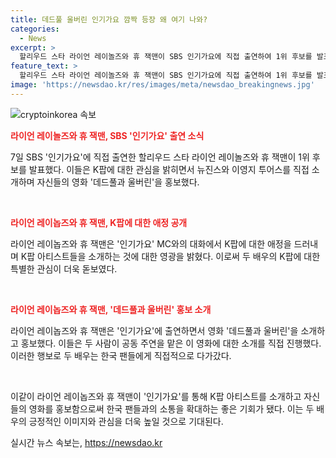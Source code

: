 ```yaml
---
title: 데드풀 울버린 인기가요 깜짝 등장 왜 여기 나와?
categories:
  - News
excerpt: >
  할리우드 스타 라이언 레이놀즈와 휴 잭맨이 SBS 인기가요에 직접 출연하여 1위 후보를 발표했다. 라이언 레이놉스와 휴 잭맨은 K팝에 대한 관심을 드러내며, 1위 후보인 뉴진스와 이영지 투어스를 직접 소개했다. 또한, 두 사람은 개봉을 앞둔 영화 데드풀과 울버린을 홍보하며 팬들의 기대를 모았다. 라이언 레이놉스와 휴 잭맨은 과거에도 한국을 찾아 대중들과 소통하며 홍보 행사를 펼쳤으며, 데드풀과 울버린은 히어로 생활에서 은퇴한 후의 이야기를 담은 액션 블록버스터다.
feature_text: >
  할리우드 스타 라이언 레이놀즈와 휴 잭맨이 SBS 인기가요에 직접 출연하여 1위 후보를 발표했다. 라이언 레이놉스와 휴 잭맨은 K팝에 대한 관심을 드러내며, 1위 후보인 뉴진스와 이영지 투어스를 직접 소개했다. 또한, 두 사람은 개봉을 앞둔 영화 데드풀과 울버린을 홍보하며 팬들의 기대를 모았다. 라이언 레이놉스와 휴 잭맨은 과거에도 한국을 찾아 대중들과 소통하며 홍보 행사를 펼쳤으며, 데드풀과 울버린은 히어로 생활에서 은퇴한 후의 이야기를 담은 액션 블록버스터다.
image: 'https://newsdao.kr/res/images/meta/newsdao_breakingnews.jpg'
---
```


<p><img src="https://newsdao.kr/res/images/meta/newsdao_breakingnews.jpg" alt="cryptoinkorea 속보" /></p>

<p><b><span style="color: #ee2323;">라이언 레이놀즈와 휴 잭맨, SBS '인기가요' 출연 소식</span></b></p>

<p>7일 SBS '인기가요'에 직접 출연한 할리우드 스타 라이언 레이놀즈와 휴 잭맨이 1위 후보를 발표했다. 이들은 K팝에 대한 관심을 밝히면서 뉴진스와 이영지 투어스를 직접 소개하며 자신들의 영화 '데드풀과 울버린'을 홍보했다.</p>

<p data-ke-size="size16">&nbsp;</p>

<p><b><span style="color: #ee2323;">라이언 레이놉즈와 휴 잭맨, K팝에 대한 애정 공개</span></b></p>

<p>라이언 레이놉즈와 휴 잭맨은 '인기가요' MC와의 대화에서 K팝에 대한 애정을 드러내며 K팝 아티스트들을 소개하는 것에 대한 영광을 밝혔다. 이로써 두 배우의 K팝에 대한 특별한 관심이 더욱 돋보였다.</p>

<p data-ke-size="size16">&nbsp;</p>

<p><b><span style="color: #ee2323;">라이언 레이놉즈와 휴 잭맨, '데드풀과 울버린' 홍보 소개</span></b></p>

<p>라이언 레이놉즈와 휴 잭맨은 '인기가요'에 출연하면서 영화 '데드풀과 울버린'을 소개하고 홍보했다. 이들은 두 사람이 공동 주연을 맡은 이 영화에 대한 소개를 직접 진행했다. 이러한 행보로 두 배우는 한국 팬들에게 직접적으로 다가갔다.</p>

<p data-ke-size="size16">&nbsp;</p>

<p>이같이 라이언 레이놉즈와 휴 잭맨이 '인기가요'를 통해 K팝 아티스트를 소개하고 자신들의 영화를 홍보함으로써 한국 팬들과의 소통을 확대하는 좋은 기회가 됐다. 이는 두 배우의 긍정적인 이미지와 관심을 더욱 높일 것으로 기대된다.</p>
실시간 뉴스 속보는, <a href="https://newsdao.kr" rel="dofollow">https://newsdao.kr</a>


